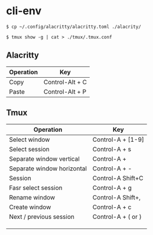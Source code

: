 # cli-env

```shell
$ cp ~/.config/alacritty/alacritty.toml ./alacrity/
```

```shell
$ tmux show -g | cat > ./tmux/.tmux.conf
```

## Alacritty

|Operation | Key |
|-|-|
|Copy | Control-Alt + C |
|Paste | Control-Alt + P |

## Tmux

|Operation | Key |
|-|-|
| Select window  | Control-A + [1-9] |
| Select session | Control-A + s |
| Separate window vertical | Control-A + | |
| Separate window horizontal | Control-A + - |
| Session | Control-A Shift+C |
| Fasr select session | Control-A + g |
| Rename window | Control-A Shift+, |
| Create window | Control-A + c |
| Next / previous session | Control-A + ( or ) |
|  |  |
|  |  |
|  |  |


